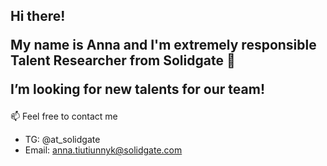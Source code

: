 ## Hi there! <p> My name is Anna and I'm extremely responsible Talent Researcher from Solidgate 👋 <p> I’m looking for new talents for our team! 
📫 Feel free to contact me 
- TG: @at_solidgate
- Email: anna.tiutiunnyk@solidgate.com


